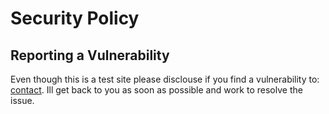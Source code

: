 # Security Policy

## Reporting a Vulnerability

Even though this is a test site please disclouse if you find a vulnerability to: [contact](stebennettsjb@gmail.com). Ill get back to you as soon as possible and work to resolve the issue.
